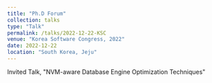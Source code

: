 ```yaml
---
title: "Ph.D Forum"
collection: talks
type: "Talk"
permalink: /talks/2022-12-22-KSC
venue: "Korea Software Congress, 2022"
date: 2022-12-22
location: "South Korea, Jeju"
---
```


Invited Talk, "NVM-aware Database Engine Optimization Techniques"
